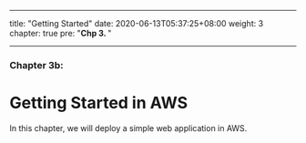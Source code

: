 
---
title: "Getting Started"
date: 2020-06-13T05:37:25+08:00
weight: 3
chapter: true
pre: "<b>Chp 3. </b>"

---

### Chapter 3b: 

# Getting Started in AWS

In this chapter, we will deploy a simple web application in AWS. 

